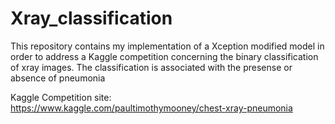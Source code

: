 # Xray_classification

This repository contains my implementation of a Xception modified model
in order to address a Kaggle competition concerning the binary classification
of xray images. The classification is associated with the presense or absence of pneumonia

Kaggle Competition site: https://www.kaggle.com/paultimothymooney/chest-xray-pneumonia
